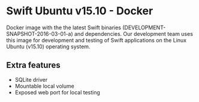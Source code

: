 # Swift Ubuntu v15.10 - Docker
Docker image with the the latest Swift binaries (DEVELOPMENT-SNAPSHOT-2016-03-01-a)
and dependencies. Our development team uses this image for development
and testing of Swift applications on the Linux Ubuntu (v15.10) operating system.

## Extra features
- SQLite driver
- Mountable local volume
- Exposed web port for local testing
